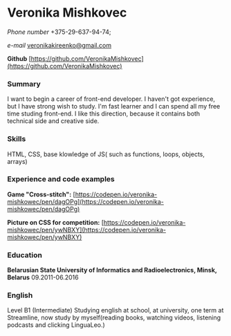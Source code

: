 # Veronika Mishkovec
*Phone number* +375-29-637-94-74; 

*e-mail* veronikakireenko@gmail.com

**Github** [https://github.com/VeronikaMishkovec](https://github.com/VeronikaMishkovec)
### Summary

I want to begin a career of front-end developer. I haven't got experience, but I have strong wish to study. I'm fast learner and I can spend all my free time studing front-end. I like this direction, because it contains both technical side and creative side.

### Skills
HTML, CSS, base klowledge of JS( such as functions, loops, objects, arrays)

### Experience and code examples

**Game "Cross-stitch":** [https://codepen.io/veronika-mishkowec/pen/dagOPg](https://codepen.io/veronika-mishkowec/pen/dagOPg)

**Picture on CSS for competition:** [https://codepen.io/veronika-mishkowec/pen/ywNBXY](https://codepen.io/veronika-mishkowec/pen/ywNBXY)

### Education
**Belarusian State University of Informatics and Radioelectronics, Minsk, Belarus** 09.2011-06.2016

### English
Level B1 (Intermediate)
Studying english at school, at university, one term at Streamline, now study by myself(reading books, watching videos, listening podcasts and clicking LinguaLeo.) 

